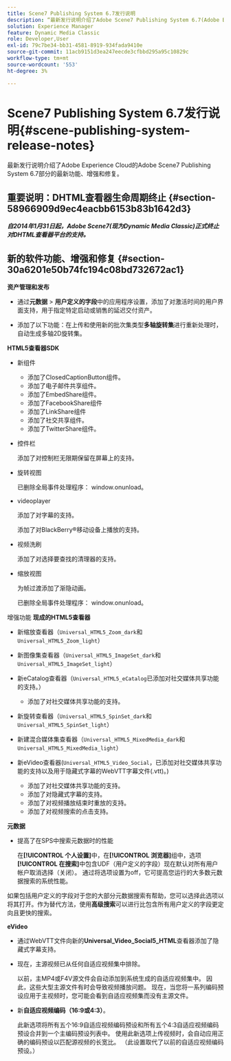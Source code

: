 ```yaml
---
title: Scene7 Publishing System 6.7发行说明
description: “最新发行说明介绍了Adobe Scene7 Publishing System 6.7(Adobe Experience Cloud中Adobe Experience Manager解决方案的一部分)的最新功能、增强功能和修复。”
solution: Experience Manager
feature: Dynamic Media Classic
role: Developer,User
exl-id: 79c7be34-bb31-4581-8919-934fada9410e
source-git-commit: 11acb9151d3ea247eecde3cfbbd295a95c10829c
workflow-type: tm+mt
source-wordcount: '553'
ht-degree: 3%

---
```


# Scene7 Publishing System 6.7发行说明{#scene-publishing-system-release-notes}

最新发行说明介绍了Adobe Experience Cloud的Adobe Scene7 Publishing System 6.7部分的最新功能、增强和修复。

## 重要说明：DHTML查看器生命周期终止 {#section-58966909d9ec4eacbb6153b83b1642d3}

***自2014年1月31日起，Adobe Scene7(现为Dynamic Media Classic)正式终止对DHTML查看器平台的支持。***

## 新的软件功能、增强和修复 {#section-30a6201e50b74fc194c08bd732672ac1}

**资产管理和发布**

* 通过&#x200B;**元数据** > **用户定义的字段**&#x200B;中的应用程序设置，添加了对激活时间的用户界面支持，用于指定特定启动或销售的延迟交付资产。

<!--   [More information](http://help.adobe.com/en_US/scene7/using/WS08F62297-36A5-4c35-9D4E-5BE38C41D39C.html). -->

* 添加了以下功能：在上传和使用新的批次集类型&#x200B;**多轴旋转集**&#x200B;进行重新处理时，自动生成多轴2D旋转集。

<!--   [More information](http://help.adobe.com/en_US/scene7/using/WSf6ef983f54a76485-20cc30b112624e7b244-7fff.html). -->

**HTML5查看器SDK**

<!-- The *Adobe Scene7 HTML5 Viewers SDK* is available as part of the SDK download from Adobe Developer Connection.

[More information](http://help.adobe.com/en_US/scene7/using/WSd4272150f67705c11b002eec12fcba4dee6-8000.html). -->

* 新组件

   * 添加了ClosedCaptionButton组件。
   * 添加了电子邮件共享组件。
   * 添加了EmbedShare组件。
   * 添加了FacebookShare组件
   * 添加了LinkShare组件
   * 添加了社交共享组件。
   * 添加了TwitterShare组件。

* 控件栏

  添加了对控制栏无限期保留在屏幕上的支持。

* 旋转视图

  已删除全局事件处理程序： window.onunload。

* videoplayer

  添加了对字幕的支持。

  添加了对BlackBerry®移动设备上播放的支持。

* 视频洗刷

  添加了对选择要查找的清理器的支持。

* 缩放视图

  为帧过渡添加了渐隐动画。

  已删除全局事件处理程序： window.onunload。

增强功能
**现成的HTML5查看器**

* 新缩放查看器（`Universal_HTML5_Zoom_dark`和`Universal_HTML5_Zoom_light`）
* 新图像集查看器（`Universal_HTML5_ImageSet_dark`和`Universal_HTML5_ImageSet_light`）
* 新eCatalog查看器（`Universal_HTML5_eCatalog`已添加对社交媒体共享功能的支持。）

   * 添加了对社交媒体共享功能的支持。

* 新旋转查看器（`Universal_HTML5_SpinSet_dark`和`Universal_HTML5_SpinSet_light`）

* 新建混合媒体集查看器（`Universal_HTML5_MixedMedia_dark`和`Universal_HTML5_MixedMedia_light`）
* 新eVideo查看器(`Universal_HTML5_Video_Social`，已添加对社交媒体共享功能的支持以及用于隐藏式字幕的WebVTT字幕文件(.vtt)。)

   * 添加了对社交媒体共享功能的支持。
   * 添加了对隐藏式字幕的支持。
   * 添加了对视频播放结束时重放的支持。
   * 添加了对视频搜索的点击支持。

<!-- [Viewer preset compatibility matrix](http://help.adobe.com/en_US/scene7/using/WS6E593DEA-7D81-4cd6-84B0-85E8BB274176.html).

[Adding captions to eVideo](http://help.adobe.com/en_US/scene7/using/WS98ca2e6790647c06-6f6f53e137b959f094-8000.html). -->
**元数据**

* 提高了在SPS中搜索元数据时的性能

  在&#x200B;**[!UICONTROL 个人设置]**&#x200B;中，在&#x200B;**[!UICONTROL 浏览器]**&#x200B;组中，选项&#x200B;**[!UICONTROL 在搜索]**&#x200B;中包含UDF（用户定义的字段）现在默认对所有用户帐户取消选择（关闭）。 通过将选项设置为off，它可提高您运行的大多数元数据搜索的系统性能。

<!--   [Personal Setup](http://help.adobe.com/en_US/scene7/using/WSCAAE9C8A-F172-43a8-B134-6163E7C80218.html). -->

如果包括用户定义的字段对于您的大部分元数据搜索有帮助，您可以选择此选项以将其打开。作为替代方法，使用&#x200B;**高级搜索**&#x200B;可以进行比包含所有用户定义的字段更定向且更快的搜索。

<!--   [Advanced search](http://help.adobe.com/en_US/scene7/using/WS259993e42159a215-1c6a66df1265272619e-7ff5.html). -->

**eVideo**

* 通过WebVTT文件向新的&#x200B;**Universal_Video_Social5_HTML**&#x200B;查看器添加了隐藏式字幕支持。

<!--   [Adding captions to eVideo](http://help.stage.adobe.com/en_US/scene7/using/WS98ca2e6790647c06-6f6f53e137b959f094-8000.html). -->

* 现在，主源视频已从任何自适应视频集中排除。

  以前，主MP4或F4V源文件会自动添加到系统生成的自适应视频集中。 因此，这些大型主源文件有时会导致视频播放问题。 现在，当您将一系列编码预设应用于主视频时，您可能会看到自适应视频集而没有主源文件。

* 新&#x200B;**自适应视频编码（16:9或4:3）**。

  此新选项将所有五个16:9自适应视频编码预设和所有五个4:3自适应视频编码预设合并到一个主编码预设列表中。 使用此新选项上传视频时，会自动应用正确的编码预设以匹配源视频的长宽比。 （此设置取代了以前的自适应视频编码预设。）

<!--   [More information](http://help.stage.adobe.com/en_US/scene7/using/WSE86ACF2B-BD50-4c48-A1D7-9CD4405B62D0.html). -->
